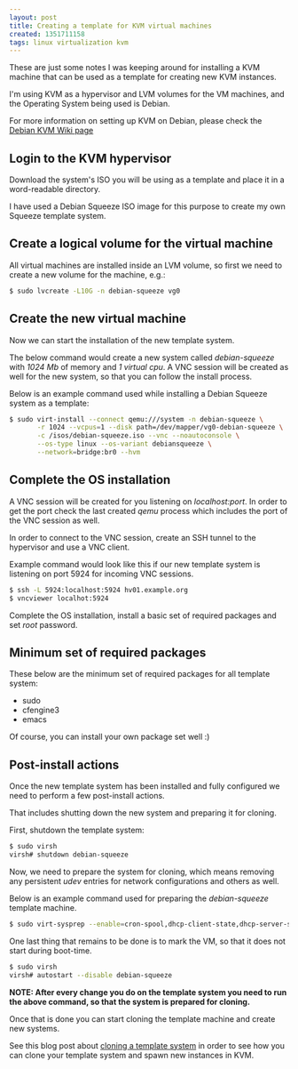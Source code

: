```yaml
---
layout: post
title: Creating a template for KVM virtual machines
created: 1351711158
tags: linux virtualization kvm
---
```

These are just some notes I was keeping around for installing a KVM
machine that can be used as a template for creating new KVM instances.

I'm using KVM as a hypervisor and LVM volumes for the VM machines, and
the Operating System being used is Debian.

For more information on setting up KVM on Debian, please check the
[Debian KVM Wiki page](http://wiki.debian.org/KVM)

## Login to the KVM hypervisor

Download the system's ISO you will be using as a template and place it
in a word-readable directory.

I have used a Debian Squeeze ISO image for this purpose to create my
own Squeeze template system.

## Create a logical volume for the virtual machine

All virtual machines are installed inside an LVM volume, so first we
need to create a new volume for the machine, e.g.:

```bash
$ sudo lvcreate -L10G -n debian-squeeze vg0
```

## Create the new virtual machine

Now we can start the installation of the new template system.

The below command would create a new system called *debian-squeeze*
with *1024 Mb* of memory and *1 virtual cpu*. A VNC session will be
created as well for the new system, so that you can follow the install
process.

Below is an example command used while installing a Debian Squeeze
system as a template:

```bash
$ sudo virt-install --connect qemu:///system -n debian-squeeze \
       -r 1024 --vcpus=1 --disk path=/dev/mapper/vg0-debian-squeeze \
       -c /isos/debian-squeeze.iso --vnc --noautoconsole \
       --os-type linux --os-variant debiansqueeze \
       --network=bridge:br0 --hvm
```

## Complete the OS installation 

A VNC session will be created for you listening on
*localhost:port*. In order to get the port check the last created
*qemu* process which includes the port of the VNC session as well.

In order to connect to the VNC session, create an SSH tunnel to the
hypervisor and use a VNC client.

Example command would look like this if our new template system is
listening on port 5924 for incoming VNC sessions.

```bash
$ ssh -L 5924:localhost:5924 hv01.example.org
$ vncviewer localhot:5924
```

Complete the OS installation, install a basic set of required packages
and set *root* password.

## Minimum set of required packages

These below are the minimum set of required packages for all template
system:

* sudo
* cfengine3
* emacs

Of course, you can install your own package set well :)

## Post-install actions

Once the new template system has been installed and fully configured
we need to perform a few post-install actions.

That includes shutting down the new system and preparing it for
cloning.

First, shutdown the template system:

```bash
$ sudo virsh
virsh# shutdown debian-squeeze
```
	
Now, we need to prepare the system for cloning, which means removing
any persistent *udev* entries for network configurations and others as
well.

Below is an example command used for preparing the *debian-squeeze*
template machine.

```bash
$ sudo virt-sysprep --enable=cron-spool,dhcp-client-state,dhcp-server-state,logfiles,mail-spool,net-hwaddr,rhn-systemid,ssh-hostkeys,udev-persistent-net,utmp,yum-uuid -d debian-squeeze
```

One last thing that remains to be done is to mark the VM, so that it
does not start during boot-time.

```bash
$ sudo virsh
virsh# autostart --disable debian-squeeze
```

**NOTE: After every change you do on the template system you need to
  run the above command, so that the system is prepared for cloning.**

Once that is done you can start cloning the template machine and
create new systems.

See this blog post about [cloning a template system](/node/81) in
order to see how you can clone your template system and spawn new
instances in KVM.
